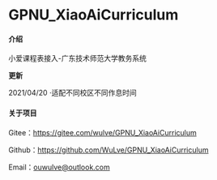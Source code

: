 # GPNU_XiaoAiCurriculum

#### 介绍
小爱课程表接入-广东技术师范大学教务系统

**更新**

 2021/04/20 ·适配不同校区不同作息时间

 
 #### 关于项目
  Gitee：https://gitee.com/wulve/GPNU_XiaoAiCurriculum
  
  Github：https://github.com/WuLve/GPNU_XiaoAiCurriculum
  
  Email：ouwulve@outlook.com
